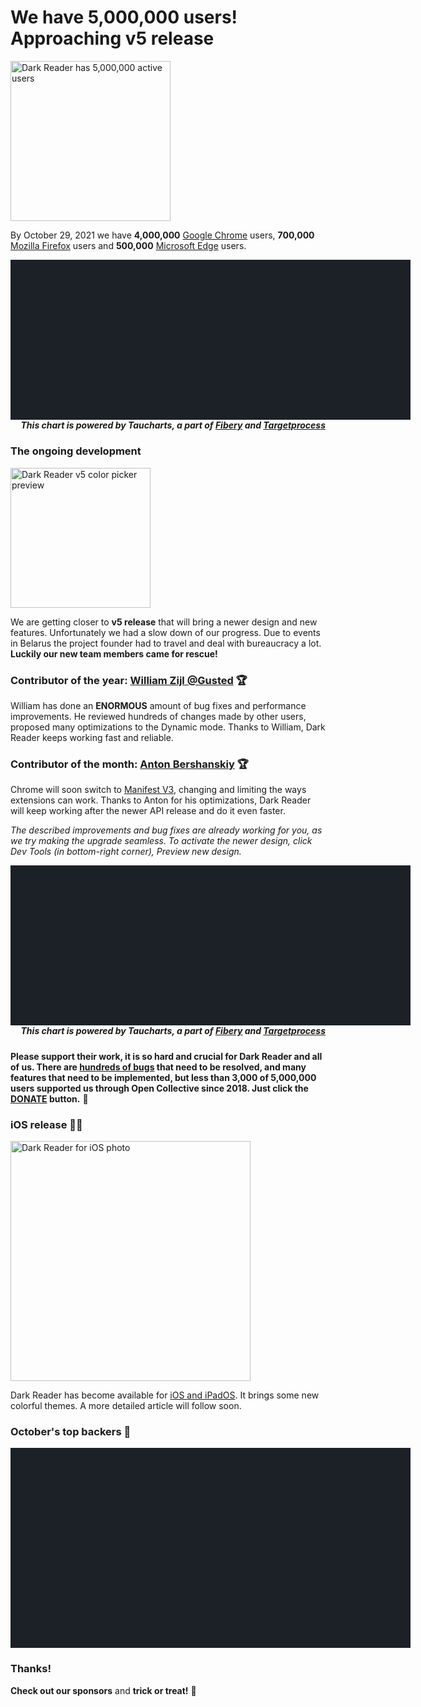 # We have 5,000,000 users! Approaching v5 release

<img src="/images/darkreader-5m-users.png" alt="Dark Reader has 5,000,000 active users" style="width: 16rem; box-shadow: none;" />

By October 29, 2021 we have
**4,000,000** [Google Chrome](https://chrome.google.com/webstore/detail/dark-reader/eimadpbcbfnmbkopoojfekhnkhdbieeh) users,
**700,000** [Mozilla Firefox](https://addons.mozilla.org/firefox/addon/darkreader/) users
and **500,000** [Microsoft Edge](https://microsoftedge.microsoft.com/addons/detail/ifoakfbpdcdoeenechcleahebpibofpc) users.

<div id="chart-users" class="chart" style="background: #1c2128; width: 40rem; height: 16rem; max-width: calc(100vw - 2rem);"></div>
<h5 style="text-align: right; margin-top: 0;">This chart is powered by Taucharts, a part of <a href="https://fibery.io/" target="_blank" rel="noopener">Fibery</a> and <a href="https://targetprocess.com/" target="_blank" rel="noopener">Targetprocess</a></h5>

### The ongoing development

<img src="/images/v5-colors-preview.png" alt="Dark Reader v5 color picker preview" style="width: 14rem;" />

We are getting closer to **v5 release** that will bring a newer design and new features.
Unfortunately we had a slow down of our progress.
Due to events in Belarus the project founder had to travel and deal with bureaucracy a lot.
**Luckily our new team members came for rescue!**

### Contributor of the year: [William Zijl @Gusted](https://github.com/Gusted) 🏆

William has done an **ENORMOUS** amount of bug fixes and performance improvements.
He reviewed hundreds of changes made by other users,
proposed many optimizations to the Dynamic mode.
Thanks to William, Dark Reader keeps working fast and reliable.

### Contributor of the month: [Anton Bershanskiy](https://github.com/bershanskiy) 🏆

Chrome will soon switch to [Manifest V3](https://developer.chrome.com/docs/extensions/mv3/intro/),
changing and limiting the ways extensions can work.
Thanks to Anton for his optimizations, Dark Reader will keep working after the newer API release and do it even faster.

*The described improvements and bug fixes are already working for you,
as we try making the upgrade seamless.
To activate the newer design, click Dev Tools (in bottom-right corner),
Preview new design.*

<div id="chart-backers" class="chart" style="background: #1c2128; width: 40rem; height: 16rem; max-width: calc(100vw - 2rem);"></div>
<h5 style="text-align: right; margin-top: 0;">This chart is powered by Taucharts, a part of <a href="https://fibery.io/" target="_blank" rel="noopener">Fibery</a> and <a href="https://targetprocess.com/" target="_blank" rel="noopener">Targetprocess</a></h5>

**Please support their work, it is so hard and crucial for Dark Reader and all of us.
There are [hundreds of bugs](https://github.com/darkreader/darkreader/issues)
that need to be resolved,
and many features that need to be implemented,
but less than 3,000 of 5,000,000 users supported us through Open Collective since 2018.
Just click the [DONATE](https://opencollective.com/darkreader) button.**
🙏

### iOS release 📱🍎

<img src="/images/ios-photo.jpg" alt="Dark Reader for iOS photo" style="width: 24rem;" />

Dark Reader has become available for
[iOS and iPadOS](https://apps.apple.com/us/app/dark-reader-for-safari/id1438243180#?platform=iphone).
It brings some new colorful themes.
A more detailed article will follow soon.

### October's top backers 🍁

<div id="chart-donations" class="chart" style="background: #1c2128; width: 40rem; height: 20rem; max-width: calc(100vw - 2rem);"></div>

### Thanks!

**Check out our sponsors**
and <strong><span class="text-highlight">trick or treat!</span></strong>
🎃

<!--
Copyright 2017 Targetprocess, Inc.

Licensed under the Apache License, Version 2.0 (the "License");
you may not use this file except in compliance with the License.
You may obtain a copy of the License at

    https://www.apache.org/licenses/LICENSE-2.0

Unless required by applicable law or agreed to in writing, software
distributed under the License is distributed on an "AS IS" BASIS,
WITHOUT WARRANTIES OR CONDITIONS OF ANY KIND, either express or implied.
See the License for the specific language governing permissions and
limitations under the License.

Copyright 2010-2017 Mike Bostock
All rights reserved.

Redistribution and use in source and binary forms, with or without modification,
are permitted provided that the following conditions are met:

* Redistributions of source code must retain the above copyright notice, this
  list of conditions and the following disclaimer.

* Redistributions in binary form must reproduce the above copyright notice,
  this list of conditions and the following disclaimer in the documentation
  and/or other materials provided with the distribution.

* Neither the name of the author nor the names of contributors may be used to
  endorse or promote products derived from this software without specific prior
  written permission.

THIS SOFTWARE IS PROVIDED BY THE COPYRIGHT HOLDERS AND CONTRIBUTORS "AS IS" AND
ANY EXPRESS OR IMPLIED WARRANTIES, INCLUDING, BUT NOT LIMITED TO, THE IMPLIED
WARRANTIES OF MERCHANTABILITY AND FITNESS FOR A PARTICULAR PURPOSE ARE
DISCLAIMED. IN NO EVENT SHALL THE COPYRIGHT OWNER OR CONTRIBUTORS BE LIABLE FOR
ANY DIRECT, INDIRECT, INCIDENTAL, SPECIAL, EXEMPLARY, OR CONSEQUENTIAL DAMAGES
(INCLUDING, BUT NOT LIMITED TO, PROCUREMENT OF SUBSTITUTE GOODS OR SERVICES;
LOSS OF USE, DATA, OR PROFITS; OR BUSINESS INTERRUPTION) HOWEVER CAUSED AND ON
ANY THEORY OF LIABILITY, WHETHER IN CONTRACT, STRICT LIABILITY, OR TORT
(INCLUDING NEGLIGENCE OR OTHERWISE) ARISING IN ANY WAY OUT OF THE USE OF THIS
SOFTWARE, EVEN IF ADVISED OF THE POSSIBILITY OF SUCH DAMAGE.
-->
<script src="https://cdn.jsdelivr.net/npm/d3@5.7.0/dist/d3.min.js" defer></script>
<script src="https://cdn.jsdelivr.net/npm/taucharts@2.6.1/dist/taucharts.min.js" defer></script>
<link rel="stylesheet" href="https://cdn.jsdelivr.net/npm/taucharts@2.6.1/dist/taucharts.dark.min.css" />
<script>
window.addEventListener('DOMContentLoaded', function() {
// Users
Taucharts.api.tickFormat.add('m-y', function (x) {
  return x.toLocaleDateString('en-US', {
    month: 'short',
    year: 'numeric'
  });
});
(new Taucharts.Chart({
  type: 'stacked-area',
  x: 'Date',
  y: 'Users',
  color: 'Browser',
  label: 'Browser',
  data: getUsersData(),
  guide: {
    x: {
      tickFormat: 'm-y',
      timeInterval: 'month'
    },
    showGridLines: 'y',
    color: {
      brewer: [
        '#2f7485',
        '#e96c4c',
        '#d9d5ca'
      ]
    }
  },
  settings: {
    utcTime: true,
    fitModel: 'entire-view'
  },
  plugins: [
    Taucharts.api.plugins.get('crosshair')(),
    Taucharts.api.plugins.get('diff-tooltip')(),
    Taucharts.api.plugins.get('annotations')({
      items: [{
        dim: 'Date',
        val: new Date('2020-01-01'),
        text: '2020',
        color: 'white',
        position: 'front',
      }, {
        dim: 'Date',
        val: new Date('2021-01-01'),
        text: '2021',
        color: 'white',
        position: 'front',
      }]
    }),
    {
      onRender: function (chart) {
        // Fix labels colors
        Array.prototype.slice.call(chart.getSVG().querySelectorAll('text.i-role-label'))
          .forEach(function (el) {
            if (el.textContent === 'Chrome') {
              el.setAttribute('data-label', 'Chrome');
            }
            if (el.textContent === 'Firefox') {
              el.setAttribute('data-label', 'Firefox');
            }
            if (el.textContent === 'Edge') {
              el.setAttribute('data-label', 'Edge');
            }
          });
      }
    }
  ],
})).renderTo('#chart-users');
function getUsersData() {
  var csv = getUsersCSV();
  var SEPARATOR = ',';
  var lines = csv.map(function (ln) { return ln.trim(); }).filter(function (ln) { return ln; });
  var headers = lines[0].split(SEPARATOR);
  var data = lines.slice(1).map(function (ln) {
    var values = ln.split(SEPARATOR)
      .map(function (raw) {
        var value = null;
        value = Number(raw);
        if (isNaN(value)) {
          value = new Date(raw);
          if (isNaN(value)) {
            value = raw;
          }
        }
        return value;
      });
    return headers.reduce(function (obj, prop, i) {
      obj[prop] = values[i];
      return obj;
    }, {});
  });
  return data;
}
function getUsersCSV() {
  return [
    'Date,Users,Browser',
    '2019-11-01,1999415,Chrome',
    '2019-12-01,2097927,Chrome',
    '2020-01-01,1858875,Chrome',
    '2020-02-01,2232143,Chrome',
    '2020-03-01,2409765,Chrome',
    '2020-04-01,2395111,Chrome',
    '2020-05-01,2473292,Chrome',
    '2020-06-01,2568920,Chrome',
    '2020-07-01,2598471,Chrome',
    '2020-08-01,2605054,Chrome',
    '2020-09-01,2785324,Chrome',
    '2020-10-01,2948480,Chrome',
    '2020-11-01,3108242,Chrome',
    '2020-12-01,3217237,Chrome',
    '2021-01-01,2996698,Chrome',
    '2021-02-01,3417808,Chrome',
    '2021-03-01,3540070,Chrome',
    '2021-04-01,3580602,Chrome',
    '2021-05-01,3679765,Chrome',
    '2021-06-01,3714503,Chrome',
    '2021-07-01,3634423,Chrome',
    '2021-08-01,3561296,Chrome',
    '2021-09-01,3795393,Chrome',
    '2021-10-01,3980087,Chrome',
    '2021-11-01,4057436,Chrome',
    '2019-11-01,300000,Firefox',
    '2019-12-01,310000,Firefox',
    '2020-01-01,320000,Firefox',
    '2020-02-01,340000,Firefox',
    '2020-03-01,350000,Firefox',
    '2020-04-01,360000,Firefox',
    '2020-05-01,370000,Firefox',
    '2020-06-01,380000,Firefox',
    '2020-07-01,390000,Firefox',
    '2020-08-01,400000,Firefox',
    '2020-09-01,420000,Firefox',
    '2020-10-01,430000,Firefox',
    '2020-11-01,441002,Firefox',
    '2020-12-01,537224,Firefox',
    '2021-01-01,470224,Firefox',
    '2021-02-01,611548,Firefox',
    '2021-03-01,638808,Firefox',
    '2021-04-01,641889,Firefox',
    '2021-05-01,557601,Firefox',
    '2021-06-01,638123,Firefox',
    '2021-07-01,645884,Firefox',
    '2021-08-01,606885,Firefox',
    '2021-09-01,701093,Firefox',
    '2021-10-01,689998,Firefox',
    '2021-11-01,739935,Firefox',
    '2020-04-01,0,Edge',
    '2020-05-01,25000,Edge',
    '2020-06-01,50000,Edge',
    '2020-07-01,75000,Edge',
    '2020-08-01,100000,Edge',
    '2020-09-01,130000,Edge',
    '2020-10-01,160000,Edge',
    '2020-11-01,200000,Edge',
    '2020-12-01,230000,Edge',
    '2021-01-01,260000,Edge',
    '2021-02-01,300000,Edge',
    '2021-03-01,330000,Edge',
    '2021-04-01,360000,Edge',
    '2021-05-01,399584,Edge',
    '2021-06-01,460745,Edge',
    '2021-07-01,471301,Edge',
    '2021-08-01,464158,Edge',
    '2021-09-01,478072,Edge',
    '2021-10-01,499714,Edge',
    '2021-11-01,541931,Edge',
  ];
}
// Backers
Taucharts.api.tickFormat.add('usd', function (x) { return '$' + x; });
(new Taucharts.Chart({
  type: 'bar',
  x: 'Month',
  y: 'Amount (USD)',
  label: 'Amount (USD)',
  data: getBackersData(),
  guide: {
    showGridLines: 'y',
    color: {
      brewer: [
        '#2f7485',
        '#e96c4c'
      ]
    },
    x: {
      label: {
        text: '2021'
      }
    },
    label: {
      tickFormat: 'usd'
    }
  },
  plugins: [
    Taucharts.api.plugins.get('crosshair')(),
    Taucharts.api.plugins.get('tooltip')(),
    Taucharts.api.plugins.get('annotations')({
      items: [{
        dim: 'Amount (USD)',
        val: 3000,
        text: 'Expected monthly budget',
        color: '#e96c4c',
        position: 'front'
      }]
    })
  ],
  settings: {
    fitModel: 'entire-view',
  }
})).renderTo('#chart-backers');
function getBackersData() {
  return [
    {
        "Month": "Jan",
        "Amount (USD)": 1365,
    },
    {
        "Month": "Feb",
        "Amount (USD)": 1403,
    },
    {
        "Month": "Mar",
        "Amount (USD)": 1410,
    },
    {
        "Month": "Apr",
        "Amount (USD)": 2025,
    },
    {
        "Month": "May",
        "Amount (USD)": 1531,
    },
    {
        "Month": "Jun",
        "Amount (USD)": 1313,
    },
    {
        "Month": "Jul",
        "Amount (USD)": 1574,
    },
    {
        "Month": "Aug",
        "Amount (USD)": 1770,
    },
    {
        "Month": "Sep",
        "Amount (USD)": 1248,
    },
    {
        "Month": "Oct",
        "Amount (USD)": 1436,
    }
  ];
}
// Donations
var data = getData().map(d => { return {value: d[0], name: d[1], ref: d[2], pic: d[3]}; });
var container = d3.select('#chart-donations');
var rect = container.node().getBoundingClientRect();
var width = rect.width;
var height = rect.height;
var color = d3.scaleLinear()
  // .range(['#2f7485', '#e96c4c'])
  .range(['#2f7485', '#6ea13b'])
  .domain(d3.extent(data.map(d => d.value)));
var treemap = d3.treemap()
  .size([width, height])
  .tile(d3.treemapSquarify.ratio(1))
  .paddingInner(2);
var root = d3.hierarchy({children: data.map(function (d) { return d; })}).sum(function (d) { return d.value; })
var nodes = root.descendants();
treemap(root);
var hasPic = n => n.value >= 10 && n.data.pic;
var cells = container
  .selectAll('.cell')
  .data(nodes.filter(function (n) { return n.depth > 0; }))
  .enter()
  .append('a')
  .attr('class', 'cell')
  .attr('href', n => n.data.ref)
  .attr('title', n => n.data.name)
  .attr('target', '_blank')
  .attr('rel', 'noreferrer noopener')
  .classed('cell_small', function (n) { return n.value < 20; })
  .classed('cell_very-small', function (n) { return n.value < 5; })
  .classed('cell_has-pic', function (n) { return hasPic(n); })
  .style('left', function (n) { return n.x0 + 'px'; })
  .style('top', function (n) { return n.y0 + 'px'; })
  .style('width', function (n) { return (n.x1 - n.x0) + 'px'; })
  .style('height', function (n) { return (n.y1 - n.y0) + 'px'; });
cells
  .append('span')
  .attr('class', 'cell__bg')
  .style('background-color', function (n, i) { return hasPic(n) ? null : color(n.value); })
  .style('background-image', function (n) { return hasPic(n) ? ('url(' + n.data.pic + ')') : null; });
cells
  .append('span')
  .attr('class', 'cell__text')
  .append('span')
  .attr('class', 'cell__text__wrap')
  .text(function (n) { return '$' + n.value + (n.value >= 20 ? (': ' + n.data.name || 'Anon') : ''); });
function getData(){
  return [[125,"Team Zero","https://opencollective.com/guest-c7364549",null],[100,"Sentry","https://sentry.io/welcome/","https://opencollective-production.s3.us-west-1.amazonaws.com/ee219ec0-1c68-11ec-92ca-8735bb24a73f.png"],[100,"Craig Nagy","https://twitter.com/nagy_craig","https://opencollective-production.s3.us-west-1.amazonaws.com/e8dca900-13d1-11eb-890d-8b6ca941bae3.png"],[100,"Icons8: free icons, photos, illustrations, and music","https://icons8.com","https://opencollective-production.s3.us-west-1.amazonaws.com/c7fe4d70-f085-11ea-9321-73950861b08b.png"],[100,"VPNwelt","https://vpnwelt.com/","https://logo.clearbit.com/vpnwelt.com"],[100,"Toucan","https://jointoucan.com/","https://logo.clearbit.com/jointoucan.com"],[30,"Matthew Bishop","https://twitter.com/bish_mat",null],[25,"Philip Soltero","https://opencollective.com/guest-a3b3f006",null],[25,"Dennis Castelano","https://opencollective.com/guest-90ecafc1",null],[25,"Doug Hiland","https://opencollective.com/guest-0d559fdf",null],[25,"Desert Catmom","https://opencollective.com/guest-ff5f2a72",null],[25,"Guest","https://opencollective.com/guest-0038dbcd",null],[25,"Douglas Tyger","https://opencollective.com/guest-05e589c7",null],[25,"Eric Work","https://opencollective.com/guest-ad7e36d5",null],[25,"Sergei Shir","https://opencollective.com/guest-0c02778b",null],[21,"Richard Dawes","https://opencollective.com/richard-dawes",null],[20,"Parth Patel","https://opencollective.com/guest-a89a5ea6",null],[20,"Jay McGavren","https://opencollective.com/guest-38b8edb9",null],[20,"Guest","https://opencollective.com/guest-e61b9272",null],[20,"Marius Reus","https://opencollective.com/guest-705ac654",null],[20,"Charity Grippin","https://opencollective.com/guest-520e7611",null],[20,"Antonio EN","https://opencollective.com/guest-431eee23",null],[20,"Anton Dziatkovskii","https://opencollective.com/guest-ef23c691",null],[20,"Wayne Norman","https://opencollective.com/wayne-norman",null],[20,"Pete Neill","https://opencollective.com/pete-neill",null],[10,"Jean-Francois Beaulieu","https://opencollective.com/guest-623a13fc",null],[10,"Guest","https://opencollective.com/guest-355a5327",null],[10,"Guest","https://opencollective.com/guest-33641bdf",null],[10,"Guest","https://opencollective.com/guest-8283ebb0",null],[10,"ediziks","https://opencollective.com/guest-ee76e023",null],[10,"RENE","https://opencollective.com/guest-66525265",null],[10,"Donald Murphy Zeigler","https://opencollective.com/guest-de794d1b",null],[10,"Guest","https://opencollective.com/guest-49cb7b77",null],[10,"Luis Ripoll Morales","https://opencollective.com/guest-3a0c785d",null],[10,"Philipp Reitbauer","https://opencollective.com/guest-507dd6c0",null],[10,"scoots mcgoo","https://www.sorryantivaxxer.com","https://opencollective-production.s3.us-west-1.amazonaws.com/c044ad50-2df0-11ec-ac65-5dab93128729.jpg"],[10,"Alexandre CLEMENT","https://opencollective.com/guest-bf5a0583",null],[10,"Michael Broos","https://opencollective.com/guest-f4f9834a",null],[10,"Tom Readings","https://opencollective.com/tom-readings","https://www.gravatar.com/avatar/3893423fdf624b685528cd6a0f155d23?default=404"],[10,"X","https://opencollective.com/guest-d07cba77",null],[10,"Guest","https://opencollective.com/guest-664137f2",null],[10,"Zalak Bhadani","https://opencollective.com/guest-3c45c5b0",null],[10,"Guest","https://opencollective.com/guest-03570091",null],[10,"Trevor","https://opencollective.com/guest-abe129bb",null],[10,"Jacopo Tediosi","https://opencollective.com/guest-6a00c31f",null],[10,"attfri","https://opencollective.com/guest-01947aaf",null],[10,"Chandrajeet Maurya","https://opencollective.com/guest-16be8b89",null],[10,"Guest","https://opencollective.com/guest-ca55061a",null],[10,"Guest","https://opencollective.com/guest-a1343c1e",null],[10,"84EM","https://www.84em.com/","https://logo.clearbit.com/84em.com"],[10,"Ryan Hilliker","https://opencollective.com/ryan-hilliker",null],[10,"Teddy","https://opencollective.com/guest-b29e44fd",null],[10,"Ten Bitcomb","https://opencollective.com/guest-4d78a095",null],[10,"Jalil Kawas","https://opencollective.com/jalil-kawas",null],[10,"Eric Shields","https://opencollective.com/eric-shields","https://www.gravatar.com/avatar/d355ae45980dee8840b45081ec6bffaa?default=404"],[10,"Incognito","https://opencollective.com/incognito-34b84635",null],[5,"Boris Petkov","https://opencollective.com/guest-51c1a3b3",null],[5,"Jóannes Didriksen","https://opencollective.com/guest-c2206f78",null],[5,"Wagner Bueno Cateb","https://opencollective.com/wagner-bueno-cateb",null],[5,"Guest","https://opencollective.com/guest-ba7a4fa5",null],[5,"Gareth Perks","https://opencollective.com/gareth-perks","https://opencollective-production.s3.us-west-1.amazonaws.com/1fcc6510-1e3d-11ec-baf7-5502758f1030.png"],[5,"Antonin Vojtesek","https://opencollective.com/guest-c885cb7d",null],[5,"Nicole Bock","https://opencollective.com/guest-c6717acf",null],[5,"Guest","https://opencollective.com/guest-28450a0a",null],[5,"Incognito","https://opencollective.com/user-c941335c",null],[5,"Jing LU","https://opencollective.com/jing-lu",null],[5,"Guest","https://opencollective.com/guest-81fbd6cf",null],[5,"Jan Blom","https://opencollective.com/guest-a3dbd820",null],[5,"Abdullah Alfaisal","https://opencollective.com/guest-d95b09d4",null],[5,"Björn Lemke","https://opencollective.com/guest-6f1639a2",null],[5,"Love 💗 is Love","https://twitter.com/vi",null],[5,"Bart Khodabakhshi","https://opencollective.com/guest-ec051173",null],[5,"Real Targeted Traffic","https://www.seo25.com/","https://logo.clearbit.com/seo25.com"],[5,"Dan Ofek","https://opencollective.com/guest-8bdc7c51",null],[5,"WeonHeui Lee","https://opencollective.com/guest-94e08894",null],[5,"L. Wiz","https://opencollective.com/guest-38bb8866",null],[5,"Adam","https://opencollective.com/guest-7f8a23bf",null],[5,"Guest","https://opencollective.com/guest-d5bf3c41",null],[5,"Guest","https://opencollective.com/guest-77b19a2e",null],[5,"Idris Setiawan","https://opencollective.com/guest-d5c67b32",null],[5,"Leo Tietz","https://opencollective.com/guest-5a7499f8",null],[5,"David Pierce","https://opencollective.com/david-pierce1",null],[5,"Reilef Factor Reviews","https://academicsearch.org/wp-content/uploads/formidable/30/Relief-Factor-Reviews.pdf","https://logo.clearbit.com/academicsearch.org"],[5,"Guest","https://opencollective.com/guest-fb0f8659",null],[5,"Paul Berkey","https://opencollective.com/guest-a4cd30ff",null],[5,"Francois Gervais","https://opencollective.com/francois-gervais",null],[5,"Ilya Vassyutovich","https://opencollective.com/ilya-vassyutovich","https://www.gravatar.com/avatar/fddbf79ee41d78e7b186ae935ab3890e?default=404"],[5,"Aria Taylor","https://opencollective.com/guest-1d5b4d55",null],[5,"edie","https://opencollective.com/guest-3fd7a892",null],[5,"Mobilemall Bangladesh","https://mobilemall.com.bd","https://opencollective-production.s3.us-west-1.amazonaws.com/cd547170-2372-11ec-b1c1-e17b791f033d.png"],[5,"Laur McMena.mini","https://opencollective.com/guest-c4a3966e",null],[5,"Felix Hungenberg","https://twitter.com/shiftgeist","https://www.gravatar.com/avatar/1f3530d616391717a539fa9184c549d3?default=404"],[5,"Tomas Sandven","https://opencollective.com/tomas-sandven","https://www.gravatar.com/avatar/ef34975f11921fbeee2baed11b32f889?default=404"],[5,"Guest","https://opencollective.com/guest-655809d5",null],[5,"Jeremiah L","https://opencollective.com/guest-ede70b0a",null],[5,"Panos Tsapralis","https://opencollective.com/panos-tsapralis",null],[5,"WebCatalog Labs","https://webcatalog.io","https://opencollective-production.s3.us-west-1.amazonaws.com/8dfc6600-b882-11eb-b3a4-b97529e4b911.png"],[5,"Guest","https://opencollective.com/guest-bab487e2",null],[5,"tankfox","https://opencollective.com/tankfox",null],[5,"M K Gharzai","https://opencollective.com/m-k-gharzai","https://www.gravatar.com/avatar/dea9dc0cdd944b4ed37ca53cc81f9704?default=404"],[5,"Toshino Motohashi","https://opencollective.com/toshino-motohashi",null],[5,"Michael Richters","https://opencollective.com/michael-richters","https://www.gravatar.com/avatar/b209adee06e4363cf27921d17c14ab24?default=404"],[5,"Chris Downs","https://opencollective.com/chris-downs1","https://www.gravatar.com/avatar/35bfb0fea162c036c0d28a9be934c163?default=404"],[5,"F S Fisher","https://opencollective.com/guest-6f29d9f2",null],[5,"Adam","https://opencollective.com/adam22",null],[5,"Guest","https://opencollective.com/guest-550f7f89",null],[5,"RedBaron","https://opencollective.com/guest-014a451c",null],[5,"Thomas Svensen","https://opencollective.com/thomas-svensen","https://www.gravatar.com/avatar/97eeca805b28c23c92cc0be65677dd87?default=404"],[5,"John Draper","https://opencollective.com/john-draper","https://www.gravatar.com/avatar/a9a097a4e0498a73eee42de6e17612fa?default=404"],[5,"Mapoman","https://opencollective.com/mapoman",null],[5,"Aidan Gauland","https://www.aidalgolland.net","https://opencollective-production.s3-us-west-1.amazonaws.com/3cde0410-921d-11e8-96e9-59d58b04b9ce.jpg"],[5,"Shailpik Biswas","https://opencollective.com/guest-f9d1af88",null],[5,"Chaz Sewell","https://opencollective.com/chaz-sewell","https://www.gravatar.com/avatar/f12210e9f7ad9ab7044ce87c2ad6db1f?default=404"],[5,"Benjamin Coppel","https://opencollective.com/benjamin-coppel",null],[5,"incognito","https://opencollective.com/incognito-c6128ff8",null],[5,"Saleh Abdel Motaal","https://opencollective.com/guest-459495be",null],[5,"incognito","https://opencollective.com/incognito-abeb6570",null],[5,"Scott Snyder","https://opencollective.com/scott-snyder",null],[5,"Peter Sham","https://opencollective.com/peter-sham","https://www.gravatar.com/avatar/e0616a9c5007b770b32e7e3b1cf52a6f?default=404"],[5,"Incognito","https://opencollective.com/incognito-9e6b7cea",null],[5,"Catherine Berry","https://opencollective.com/catherine-berry",null],[5,"Richard Dean","https://twitter.com/_richdean","https://www.gravatar.com/avatar/ffc42632c13a4725da2f154d887bc9f6?default=404"],[5,"Mabin","https://mabin.info","https://www.gravatar.com/avatar/97825f4c8d121ff67905d328c45d0cdf?default=404"],[5,"HowToHostingGuide","https://howtohosting.guide","https://logo.clearbit.com/howtohosting.guide"],[5,"Dmitrii","https://opencollective.com/dmitrii7","https://opencollective-production.s3.us-west-1.amazonaws.com/1ec06510-6fae-11eb-869b-5f9cc7c85920.jpg"],[5,"Andreas Fink","https://opencollective.com/andreas-fink","https://opencollective-production.s3.us-west-1.amazonaws.com/9f766d60-517a-11ea-bf38-3d0741eb3d4f.jpeg"],[5,"incognito","https://opencollective.com/incognito-b61f41b0",null],[5,"incognito","https://opencollective.com/incognito-7eda4435",null],[5,"Mark Lam","https://opencollective.com/mark-lam1","https://www.gravatar.com/avatar/138e44f2127bb19c255e76bedaf3fb30?default=404"],[5,"Ryan Coonan","https://opencollective.com/ryan-coonan",null],[5,"Andrew Chernyshov","https://opencollective.com/andrew-chernyshov",null],[5,"Andrew Keeton","https://opencollective.com/andrew-keeton","https://www.gravatar.com/avatar/b2199cac7c940b3b0d3bfede5ec41939?default=404"],[5,"Ramon Clematide","https://opencollective.com/ramon-clematide",null],[4,"Karlheinz Illmer","https://opencollective.com/guest-10d6263a",null],[4,"Tomáš Hudziec","https://opencollective.com/tomas-hudziec",null],[3,"Guest","https://opencollective.com/guest-341791cf",null],[3,"mia kowalczyk","https://opencollective.com/guest-57619aa2",null],[3,"Targeted Social Traffic","https://www.targetedwebtraffic.com/buy/buy-social-media-traffic-and-increase-social-traffic-to-your-site/","https://logo.clearbit.com/targetedwebtraffic.com"],[3,"Ryan Newton","https://opencollective.com/ryan-newton","https://www.gravatar.com/avatar/638acc3e55c2bb09aa0dcca5b5c8acb6?default=404"],[3,"anonymous","https://opencollective.com/anonymous419",null],[2.88,"incognito","https://opencollective.com/incognito-77791756",null],[2.5,"Holly Pence","https://opencollective.com/holly-pence",null],[2.37,"Darruk","https://opencollective.com/darruk",null],[2,"Andaguvi","https://opencollective.com/andres-david-guarin-villada","https://opencollective-production.s3.us-west-1.amazonaws.com/dad44bf0-033c-11ec-b083-59be8361b831.png"],[2,"Donald Bland","https://opencollective.com/donald-bland",null],[2,"dannyzilberg","https://opencollective.com/guest-f98522f2",null],[2,"Lars","https://github.com/larssieboy18",null],[2,"Micah","https://opencollective.com/guest-cb8e52da",null],[2,"Guest","https://opencollective.com/guest-d969b063",null],[2,"Chris Coetzee","https://opencollective.com/chris-coetzee",null],[2,"Incognito","https://opencollective.com/incognito-cc271ac4",null],[2,"Adriana L Capobianco","https://opencollective.com/guest-14aced2c",null],[2,"James Busby","https://opencollective.com/guest-4b80bea6",null],[2,"Matthew Frost","https://www.matthewfrost.com/","https://opencollective-production.s3-us-west-1.amazonaws.com/a4bba640-08ee-11e8-bf53-a1279e15c167.png"],[2,"Philipp Schmucker","https://opencollective.com/guest-eb9ad446",null],[2,"Welp Whatever","https://opencollective.com/guest-774c05eb",null],[2,"Rudy","https://opencollective.com/rudy",null],[2,"Arturas","https://opencollective.com/guest-8a6304a1",null],[2,"Rick","https://opencollective.com/guest-704219ac",null],[2,"Hugh Enxing","https://opencollective.com/guest-ad6f6f5c",null],[2,"Denise Green","https://opencollective.com/denise-green",null],[2,"Guest","https://opencollective.com/guest-fe9a3366",null],[2,"Ross Mohan","https://opencollective.com/guest-911570d5",null],[2,"Carey Willis","https://opencollective.com/guest-89f153d1",null],[2,"Matt Welke","https://mattwelke.com",null],[2,"Struzzzle","https://opencollective.com/struzzzle","https://opencollective-production.s3.us-west-1.amazonaws.com/65adf060-e947-11eb-8859-93f88d15cd99.JPG"],[2,"Joe Hootman","https://twitter.com/hoottech","https://www.gravatar.com/avatar/dfd61d3076fd4743dca36d193adab948?default=404"],[2,"Jefferson Nogueira de Oliveira","https://opencollective.com/jefferson-nogueira-de-oliveira",null],[2,"anonymous","https://opencollective.com/anonymous552",null],[2,"Pavlos Vinieratos","https://pvin.is","https://www.gravatar.com/avatar/5df2b834642c29e1c3be64e6508774f9?default=404"],[2,"Ken Ivey","https://opencollective.com/guest-c60b0b16",null],[2,"Richie Heijmans","https://github.com/richieheijmans","https://opencollective-production.s3.us-west-1.amazonaws.com/d5098140-08dc-11ec-b07a-0768d305f097.PNG"],[2,"MTR, Inc.","http://resch.com","https://logo.clearbit.com/resch.com"],[2,"Guest","https://opencollective.com/guest-dca6ab5f",null],[2,"Eduardo Sanchez","https://opencollective.com/eduardo-sanchez",null],[2,"Incognito","https://opencollective.com/incognito-4ab13fdd",null],[2,"Jack Lloyd Pritchard","https://opencollective.com/jack-lloyd-pritchard","https://www.gravatar.com/avatar/de6b3d2b42d8b99f631390a498ade312?default=404"],[2,"Jacob Lowe","https://jcbl.ws","https://www.gravatar.com/avatar/c6c7297867c0636cc486841f43143769?default=404"],[2,"Ivan Lopatin","https://opencollective.com/johnspade",null],[2,"Matthew Richard","https://opencollective.com/matthew-richard",null],[2,"Lon Bench","https://twitter.com/Londemonium",null],[2,"incognito","https://opencollective.com/incognito-ced34013",null],[2,"Nick Piepmeier","https://pieps.org","https://www.gravatar.com/avatar/3a2385f5fe6a435812b397aece87c832?default=404"],[2,"Sergey Grinev","https://opencollective.com/sergey-grinev","https://www.gravatar.com/avatar/34dda9d13339fca033543b93252c636f?default=404"],[2,"Camila Caminada","https://opencollective.com/camila-caminada",null],[2,"Guðjón Ólafur Eiríksson","https://opencollective.com/gudjon-olafur-eiriksson",null],[2,"landonth","https://opencollective.com/guest-00a95866",null],[2,"賢進ジェンナ","https://opencollective.com/jenna",null],[2,"Dexter Ang","https://opencollective.com/dexter-ang",null],[2,"Alexandra Deas","https://opencollective.com/alexandra-deas",null],[2,"Miguel Aguayo","https://opencollective.com/miguel-aguayo","https://opencollective-production.s3.us-west-1.amazonaws.com/a579d470-7f44-11ea-b88c-8fcdbae2baea.jpg"],[2,"David Daniel","https://opencollective.com/david-daniel",null],[2,"Vladimir","https://opencollective.com/vladimir13",null],[2,"Matija Mazi","https://opencollective.com/matija-mazi","https://www.gravatar.com/avatar/67f64e2f93176cc0b469607a2b0d2450?default=404"],[2,"James Bryan Douglas","https://opencollective.com/james-bryan-douglas",null],[2,"Raphaël JOLY","https://opencollective.com/raphael-joly","https://opencollective-production.s3.us-west-1.amazonaws.com/369d1bf0-f3a9-11ea-9277-0360f73fc9b2.jpg"],[2,"Vinh Tran","https://opencollective.com/vinh-tran1","https://www.gravatar.com/avatar/538def35b64c2098da893a22756df6da?default=404"],[2,"Clint Mark Gono","https://opencollective.com/clint-mark-gono",null],[2,"David Proulx","https://opencollective.com/david-proulx","https://opencollective-production.s3.us-west-1.amazonaws.com/9a1f7900-7394-11eb-8fdc-a9265e693aff.png"],[2,"anonymous","https://opencollective.com/anonymous452",null],[2,"Guest","https://opencollective.com/guest-a44ae408",null],[2,"Shane Lancaster","https://opencollective.com/shane-lancaster","https://www.gravatar.com/avatar/224f0f1fbb47ac0b34e8e3dcf4229dd1?default=404"],[2,"Bee Low","https://opencollective.com/bee-low",null],[2,"Michael Hays","https://opencollective.com/michaelhays","https://www.gravatar.com/avatar/ad59a2f72ad366d0638f06f8c34b2ae9?default=404"],[2,"Jane Doe","https://opencollective.com/jane-doe",null],[2,"FAb","https://opencollective.com/fab1",null],[2,"Chase Martin","https://opencollective.com/chase-martin",null],[2,"Stephen Crumpler","https://opencollective.com/stephen-crumpler",null],[2,"Michael Polidori","https://opencollective.com/michael-polidori","https://www.gravatar.com/avatar/36ca9078a08fb1bbac4310e2f70fe723?default=404"],[2,"Matteo Scotuzzi","https://matteoscotuzzi.com",null],[2,"Kyle Flanagan","https://opencollective.com/kyle-flanagan","https://www.gravatar.com/avatar/8a4ff340d5d1c5f92c1e31fe2f9733fd?default=404"],[2,"mister-gnommer","https://opencollective.com/mister-gnommer",null],[2,"anonymous","https://opencollective.com/anonymous512",null],[2,"Juarez Weiss","https://twitter.com/juarezweiss",null],[2,"anonymous","https://opencollective.com/anonymous1160",null],[2,"Buck DeFore","https://opencollective.com/buck-defore","https://www.gravatar.com/avatar/2ebd24936ac2abb1e603b6e51c20889a?default=404"],[2,"Jim","https://protonus.ws",null],[2,"Aaron Ruiz","https://opencollective.com/aaron-ruiz",null],[2,"Duncan Lock","https://duncanlock.net/","https://www.gravatar.com/avatar/ca1ac9c04fbcaae624e80e6aa6c7ec52?default=404"],[2,"Marv Holding LTD","https://opencollective.com/marv-holding-ltd",null],[2,"Kevin Paterson","https://opencollective.com/kevin-paterson","https://www.gravatar.com/avatar/38f4c37ca917cff588e79c969c5ed90c?default=404"],[2,"Neil Leisenheimer","https://opencollective.com/neil-leisenheimer",null],[2,"Nader Awad","https://opencollective.com/nader-awad",null],[2,"Hampton Ford","https://opencollective.com/hampton-ford",null],[2,"Daniel Coffaro","https://opencollective.com/daniel-coffaro",null],[2,"Gussamer","https://qrfdev.herokuapp.com",null],[2,"incognito","https://opencollective.com/incognito-2252b359",null],[2,"Guillaume BOEHM","https://opencollective.com/guillaume-boehm",null],[2,"Daniel Maricic","https://woss.io","https://www.gravatar.com/avatar/c18ee6673d2980db6961798498ed294d?default=404"],[2,"Nemanja Grujicic","https://opencollective.com/nemanja-grujicic",null],[2,"Yas K","https://opencollective.com/yas-k",null],[2,"anonymous","https://opencollective.com/anonymous2107",null],[2,"TSUNEHIKO SIMBO","https://opencollective.com/tsunehiko-simbo",null],[2,"anonymous","https://opencollective.com/anonymous1115",null],[2,"Anders Wallén","https://opencollective.com/anderswallen",null],[2,"John Ping","https://opencollective.com/john-ping","https://www.gravatar.com/avatar/c0572cc09919d9401939b87dab3f9a03?default=404"],[2,"eljejer","https://opencollective.com/eljejer","https://www.gravatar.com/avatar/36aa11855051fce0c5cd1dd8814780f0?default=404"],[2,"Søren Høeg Pedersen","https://opencollective.com/soren-hoeg-pedersen","https://opencollective-production.s3.us-west-1.amazonaws.com/fcbad600-39dd-11ea-8ab7-b3f0317bbc7c.jpg"],[2,"anonymous","https://opencollective.com/anonymous476",null],[2,"Piscine Advisor","https://www.piscineadvisor.com","https://opencollective-production.s3-us-west-1.amazonaws.com/eb5d9320-1c15-11e9-a8b5-39d0015215db.png"],[2,"incognito","https://opencollective.com/incognito-603373b4",null],[2,"Marcin","https://opencollective.com/marcin2","https://www.gravatar.com/avatar/f26d271b28c64058ddb6bc178079c9fe?default=404"],[2,"john gross","https://opencollective.com/john-gross",null],[2,"Gabriel Hug","https://opencollective.com/gabriel-hug","https://www.gravatar.com/avatar/e319ab19947afff6295a1aed063416e4?default=404"],[2,"incognito","https://opencollective.com/incognito-2dd2efa2",null],[2,"Andrew Dinh","https://andrewkdinh.com","https://opencollective-production.s3.us-west-1.amazonaws.com/8e409e00-e336-11ea-a79e-53fc76615658.jpg"],[1,"Are Egner-Kaupang","https://opencollective.com/guest-41fd18b3",null],[1,"CX","https://opencollective.com/guest-201e988d",null],[1,"Anônimo","https://opencollective.com/incognito-7f919e58",null],[1,"Guest","https://opencollective.com/guest-f586de38",null],[1,"Scott Walters","https://twitter.com/scowalt","https://opencollective-production.s3.us-west-1.amazonaws.com/d9563ef0-84d5-11ea-848d-57bac9d64576.jpg"],[1,"Incognito","https://opencollective.com/guest-deda35d3",null],[1,"Airradda","https://opencollective.com/airradda",null],[1,"Jacktose","https://opencollective.com/jacktose","https://www.gravatar.com/avatar/bb7d9c9f8a90f4a63fc5273b9118c22f?default=404"],[1,"Eero Talve","https://opencollective.com/eero-talve",null]];
}
});
</script>

<style>
.chart {
  overflow: hidden;
}
.tau-chart__tooltip {
  box-shadow: none;
  color: #fff;
}
.tau-chart__tooltip__buttons {
  box-shadow: none;
}
.tau-chart__tooltip__button {
  background: black;
  color: #fff;
}
.tau-chart__tooltip__button:hover {
  background: #1c2128;
}
.diff-tooltip__item_highlighted {
  background: transparent;
  box-shadow: none !important;
}
.tau-crosshair__label__text,
.i-role-datum~.i-role-label {
  fill: white !important;
}
#chart-donations {
  overflow: visible;
  position: relative;
}
#chart-donations .cell {
  box-sizing: border-box;
  display: inline-block;
  overflow: hidden;
  position: absolute;
  user-select: none;
}
#chart-donations .cell__bg {
  background-position: center;
  background-size: cover;
  border-radius: 4px;
  box-shadow: inset 0 0 0 0 white;
  display: inline-block;
  height: 100%;
  position: absolute;
  transition: box-shadow 250ms;
  width: 100%;
}
#chart-donations .cell:hover {
  overflow: visible;
  z-index: 999;
}
#chart-donations .cell:hover .cell__bg {
  box-shadow: inset 0 0 0 1px white;
}
#chart-donations .cell__text {
  box-sizing: border-box;
  color: white;
  display: inline-block;
  font-size: 11px;
  height: 100%;
  padding: 4px;
  position: absolute;
  text-shadow: 0 0 2px black;
  width: 100%;
}
#chart-donations .cell.cell_has-pic .cell__text__wrap {
  background-color: #00000055;
}
#chart-donations .cell.cell_small .cell__text {
  font-size: 9px;
  padding: 1px;
}
#chart-donations .cell.cell_very-small .cell__text {
  font-size: 6px;
  padding: 1px;
}
text[data-label="Chrome"] {
  fill: #2f7485 !important;
}
text[data-label="Firefox"] {
  fill: #e96c4c !important;
}
text[data-label="Edge"] {
  fill: #d9d5ca !important;
}
</style>
